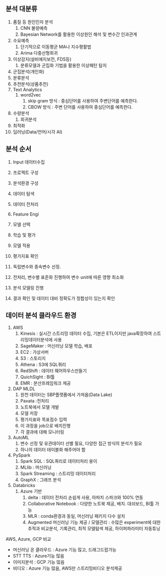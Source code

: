 ## 분석 대분류

1. 품질 등 원인인자 분석
   1. CNN 불량예측
   2. Bayesian Network를 활용한 이상원인 해석 및 변수간 인과관계
2. 수요예측
   1. 단기적으로 이동평균 MA나 지수평활법
   2. Arima 다중선형회귀
3. 이상감지(설비예지보전, FDS등)
   1. 분류모델과 군집화 기법을 활용한 이상패턴 탐지
4. 군집분석(개인화)
5. 분류분석
6. 추천분석(상품추천)
7. Text Analytics
   1. word2vec
      1. skip gram 방식 : 중심단어를 사용하여 주변단어를 예측한다.
      2. CBOW 방식 : 주변 단어를 사용하여 중심단어를 예측한다.
8. 수량분석
   1. 회귀분석
9. 최적화
10. 딥러닝(Data/언어/시각 AI)





## 분석 순서

1. Input 데이터수집

2. 프로젝트 구성

3. 분석환경 구성

4. 데이터 탐색

5. 데이터 전처리

6. Feature Engi

7. 모델 선택

8. 학습 및 평가

9. 모델 적용

10. 평가지표 확인

    

1. 독립변수와 종속변수 선정.
2. 전처리, 변수별 표준화 진행하여 변수 unit에 따른 영향 최소화
3. 분석 모델링 진행
4. 결과 확인 및 데이터 대비 정확도가 정합성이 있는지 확인



## 데이터 분석 클라우드 환경

1. AWS
   1. Kinesis : 실시간 스트리밍 데이터 수집, 기본은 ETL이지만 java확장하여 스트리밍데이터분석에 사용
   2. SageMaker : 머신러닝 모델 학습, 배포
   3. EC2 : 가상서버
   4. S3 : 스토리지
   5. Athena : S3에 SQL쿼리
   6. RedShift : 데이터 웨어하우스만들기
   7. QuichSight : BI툴
   8. EMR : 분산프레임워크 제공
2. DAP MLDL
   1. 원천 데이터는 SBP플랫폼에서 가져옴(Data Lake)
   2. Paxata :전처리
   3. 노트북에서 모델 개발
   4. 모델 저장
   5. 평가지표와 목표점수 입력
   6. 이 과정을 job으로 배치진행
   7. 각 결과에 대해 모니터링
3. AutoML
   1. 변수 선정 및 유관데이터 선별 필요, 다양한 접근 방식의 분석가 필요
   2. 하나의 데이터 테이블화 해주어야 함
4. PySpark
   1. Spark SQL : SQL쿼리로 데이터처리 용이
   2. MLlib : 머신러닝
   3. Spark Streaming : 스트리밍 데이터처리
   4. GraphX : 그래프 분석
5. Databricks
   1. Azure 기반
      1. delta : 데이터 전처리 손쉽게 사용, 아파치 스파크와 100% 연동
      2. Collaborative Notebook : 다양한 노트북 제공, 배치. 대쉬보드, BI툴 가능
      3. MLR : conda환경과 동일, 머신러닝 패키지 다수 설치
      4. Augmented 머신러닝 기능 제공  / 모델관리 : 수많은 experiment에 대한 추적과 비교분석, 기록관리, 최적 모델탐색 제공, 하이퍼파라미터 자동튜닝 



AWS, Azure, GCP 비교

- 머신러닝 온 클라우드 :  Azure 기능 많고, 드래그드랍가능
- STT TTS : Azure기능 많음
- 이미지분석 : GCP 기능 많음
- 비디오 : Azure 기능 많음, AWS만 스트리밍비디오 분석제공